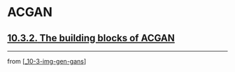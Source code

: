 # ACGAN

## [**10.3.2.** The building blocks of ACGAN](https://livebook.manning.com/book/deep-learning-with-javascript/chapter-10/147)

---
from [[_10-3-img-gen-gans]]

[//begin]: # "Autogenerated link references for markdown compatibility"
[_10-3-img-gen-gans]: _10-3-img-gen-gans.md "Img Gen GANs"
[//end]: # "Autogenerated link references"
